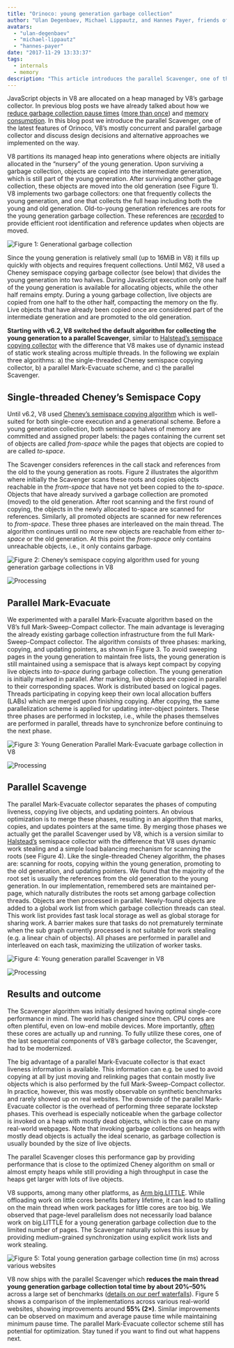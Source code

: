 ```yaml
---
title: "Orinoco: young generation garbage collection"
author: "Ulan Degenbaev, Michael Lippautz, and Hannes Payer, friends of [TSAN](https://github.com/google/sanitizers/wiki/ThreadSanitizerCppManual)"
avatars: 
  - "ulan-degenbaev"
  - "michael-lippautz"
  - "hannes-payer"
date: "2017-11-29 13:33:37"
tags: 
  - internals
  - memory
description: "This article introduces the parallel Scavenger, one of the latest features of Orinoco, V8’s mostly concurrent and parallel garbage collector."
---
```

JavaScript objects in V8 are allocated on a heap managed by V8’s garbage collector. In previous blog posts we have already talked about how we [reduce garbage collection pause times](/blog/jank-busters) ([more than once](/blog/orinoco)) and [memory consumption](/blog/optimizing-v8-memory). In this blog post we introduce the parallel Scavenger, one of the latest features of Orinoco, V8’s mostly concurrent and parallel garbage collector and discuss design decisions and alternative approaches we implemented on the way.

<!--truncate-->
V8 partitions its managed heap into generations where objects are initially allocated in the “nursery” of the young generation. Upon surviving a garbage collection, objects are copied into the intermediate generation, which is still part of the young generation. After surviving another garbage collection, these objects are moved into the old generation (see Figure 1). V8 implements two garbage collectors: one that frequently collects the young generation, and one that collects the full heap including both the young and old generation. Old-to-young generation references are roots for the young generation garbage collection. These references are [recorded](/blog/orinoco) to provide efficient root identification and reference updates when objects are moved.

![Figure 1: Generational garbage collection](/_img/orinoco-parallel-scavenger/generational-gc.png)

Since the young generation is relatively small (up to 16MiB in V8) it fills up quickly with objects and requires frequent collections. Until M62, V8 used a Cheney semispace copying garbage collector (see below) that divides the young generation into two halves. During JavaScript execution only one half of the young generation is available for allocating objects, while the other half remains empty. During a young garbage collection, live objects are copied from one half to the other half, compacting the memory on the fly. Live objects that have already been copied once are considered part of the intermediate generation and are promoted to the old generation.

**Starting with v6.2, V8 switched the default algorithm for collecting the young generation to a parallel Scavenger**, similar to [Halstead’s semispace copying collector](https://dl.acm.org/citation.cfm?id=802017) with the difference that V8 makes use of dynamic instead of static work stealing across multiple threads. In the following we explain three algorithms: a) the single-threaded Cheney semispace copying collector, b) a parallel Mark-Evacuate scheme, and c) the parallel Scavenger.

## Single-threaded Cheney’s Semispace Copy

Until v6.2, V8 used [Cheney’s semispace copying algorithm](https://dl.acm.org/citation.cfm?doid=362790.362798) which is well-suited for both single-core execution and a generational scheme. Before a young generation collection, both semispace halves of memory are committed and assigned proper labels: the pages containing the current set of objects are called _from-space_ while the pages that objects are copied to are called _to-space_.

The Scavenger considers references in the call stack and references from the old to the young generation as roots. Figure 2 illustrates the algorithm where initially the Scavenger scans these roots and copies objects reachable in the _from-space_ that have not yet been copied to the _to-space_. Objects that have already survived a garbage collection are promoted (moved) to the old generation. After root scanning and the first round of copying, the objects in the newly allocated to-space are scanned for references. Similarly, all promoted objects are scanned for new references to _from-space_. These three phases are interleaved on the main thread. The algorithm continues until no more new objects are reachable from either _to-space_ or the old generation. At this point the _from-space_ only contains unreachable objects, i.e., it only contains garbage.

![Figure 2: Cheney’s semispace copying algorithm used for young generation garbage collections in V8](/_img/orinoco-parallel-scavenger/cheneys-semispace-copy.png)

![Processing](/_img/orinoco-parallel-scavenger/cheneys-semispace-copy-processing.png)

## Parallel Mark-Evacuate

We experimented with a parallel Mark-Evacuate algorithm based on the V8’s full Mark-Sweep-Compact collector. The main advantage is leveraging the already existing garbage collection infrastructure from the full Mark-Sweep-Compact collector. The algorithm consists of three phases: marking, copying, and updating pointers, as shown in Figure 3. To avoid sweeping pages in the young generation to maintain free lists, the young generation is still maintained using a semispace that is always kept compact by copying live objects into _to-space_ during garbage collection. The young generation is initially marked in parallel. After marking, live objects are copied in parallel to their corresponding spaces. Work is distributed based on logical pages. Threads participating in copying keep their own local allocation buffers (LABs) which are merged upon finishing copying. After copying, the same parallelization scheme is applied for updating inter-object pointers. These three phases are performed in lockstep, i.e., while the phases themselves are performed in parallel, threads have to synchronize before continuing to the next phase.

![Figure 3: Young Generation Parallel Mark-Evacuate garbage collection in V8](/_img/orinoco-parallel-scavenger/parallel-mark-evacuate.png)

![Processing](/_img/orinoco-parallel-scavenger/parallel-mark-evacuate-processing.png)

## Parallel Scavenge

The parallel Mark-Evacuate collector separates the phases of computing liveness, copying live objects, and updating pointers. An obvious optimization is to merge these phases, resulting in an algorithm that marks, copies, and updates pointers at the same time. By merging those phases we actually get the parallel Scavenger used by V8, which is a version similar to [Halstead’s](https://dl.acm.org/citation.cfm?id=802017) semispace collector with the difference that V8 uses dynamic work stealing and a simple load balancing mechanism for scanning the roots (see Figure 4). Like the single-threaded Cheney algorithm, the phases are: scanning for roots, copying within the young generation, promoting to the old generation, and updating pointers. We found that the majority of the root set is usually the references from the old generation to the young generation. In our implementation, remembered sets are maintained per-page, which naturally distributes the roots set among garbage collection threads. Objects are then processed in parallel. Newly-found objects are added to a global work list from which garbage collection threads can steal. This work list provides fast task local storage as well as global storage for sharing work. A barrier makes sure that tasks do not prematurely terminate when the sub graph currently processed is not suitable for work stealing (e.g. a linear chain of objects). All phases are performed in parallel and interleaved on each task, maximizing the utilization of worker tasks.

![Figure 4: Young generation parallel Scavenger in V8](/_img/orinoco-parallel-scavenger/parallel-scavenge.png)

![Processing](/_img/orinoco-parallel-scavenger/parallel-scavenge-processing.png)

## Results and outcome

The Scavenger algorithm was initially designed having optimal single-core performance in mind. The world has changed since then. CPU cores are often plentiful, even on low-end mobile devices. More importantly, [often](https://dl.acm.org/citation.cfm?id=2968469) these cores are actually up and running. To fully utilize these cores, one of the last sequential components of V8’s garbage collector, the Scavenger, had to be modernized.

The big advantage of a parallel Mark-Evacuate collector is that exact liveness information is available. This information can e.g. be used to avoid copying at all by just moving and relinking pages that contain mostly live objects which is also performed by the full Mark-Sweep-Compact collector. In practice, however, this was mostly observable on synthetic benchmarks and rarely showed up on real websites. The downside of the parallel Mark-Evacuate collector is the overhead of performing three separate lockstep phases. This overhead is especially noticeable when the garbage collector is invoked on a heap with mostly dead objects, which is the case on many real-world webpages. Note that invoking garbage collections on heaps with mostly dead objects is actually the ideal scenario, as garbage collection is usually bounded by the size of live objects.

The parallel Scavenger closes this performance gap by providing performance that is close to the optimized Cheney algorithm on small or almost empty heaps while still providing a high throughput in case the heaps get larger with lots of live objects.

V8 supports, among many other platforms, as [Arm big.LITTLE](https://developer.arm.com/technologies/big-little). While offloading work on little cores benefits battery lifetime, it can lead to stalling on the main thread when work packages for little cores are too big. We observed that page-level parallelism does not necessarily load balance work on big.LITTLE for a young generation garbage collection due to the limited number of pages. The Scavenger naturally solves this issue by providing medium-grained synchronization using explicit work lists and work stealing.

![Figure 5: Total young generation garbage collection time (in ms) across various websites](/_img/orinoco-parallel-scavenger/results.png)

V8 now ships with the parallel Scavenger which **reduces the main thread young generation garbage collection total time by about 20%–50%** across a large set of benchmarks ([details on our perf waterfalls](https://chromeperf.appspot.com/group_report?rev=489898)). Figure 5 shows a comparison of the implementations across various real-world websites, showing improvements around **55% (2×)**. Similar improvements can be observed on maximum and average pause time while maintaining minimum pause time. The parallel Mark-Evacuate collector scheme still has potential for optimization. Stay tuned if you want to find out what happens next.
